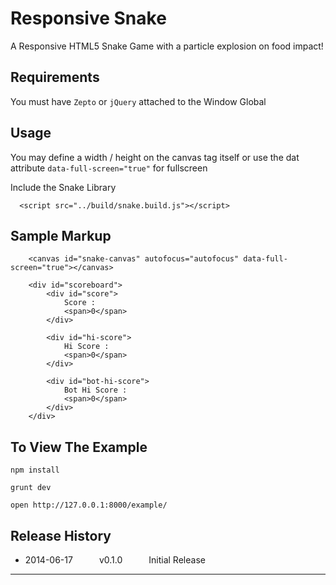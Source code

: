 # Responsive Snake

A Responsive HTML5 Snake Game with a particle explosion on food impact!


## Requirements

  You must have `Zepto` or `jQuery` attached to the Window Global


## Usage

  You may define a width / height on the canvas tag itself or use the dat attribute `data-full-screen="true"` for fullscreen

  Include the Snake Library

  ```
    <script src="../build/snake.build.js"></script>
  ```

## Sample Markup

  ```
      <canvas id="snake-canvas" autofocus="autofocus" data-full-screen="true"></canvas>

      <div id="scoreboard">
          <div id="score">
              Score :
              <span>0</span>
          </div>

          <div id="hi-score">
              Hi Score :
              <span>0</span>
          </div>

          <div id="bot-hi-score">
              Bot Hi Score :
              <span>0</span>
          </div>
      </div>
  ```

## To View The Example

  `npm install`

  `grunt dev`

  `open http://127.0.0.1:8000/example/`


## Release History

 * 2014-06-17   v0.1.0   Initial Release

---